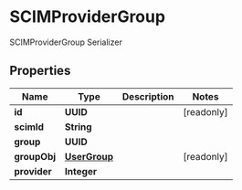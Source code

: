 

# SCIMProviderGroup

SCIMProviderGroup Serializer

## Properties

| Name | Type | Description | Notes |
|------------ | ------------- | ------------- | -------------|
|**id** | **UUID** |  |  [readonly] |
|**scimId** | **String** |  |  |
|**group** | **UUID** |  |  |
|**groupObj** | [**UserGroup**](UserGroup.md) |  |  [readonly] |
|**provider** | **Integer** |  |  |



